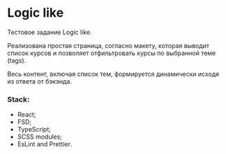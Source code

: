 # Logic like

Тестовое задание Logic like.

Реализована простая страница, согласно макету, которая выводит список курсов и позволяет отфильтровать курсы по выбранной теме (tags). 

Весь контент, включая список тем, формируется динамически исходя из ответа от бэкэнда.

### Stack:
- React;
- FSD;
- TypeScript;
- SCSS modules;
- EsLint and Prettier.